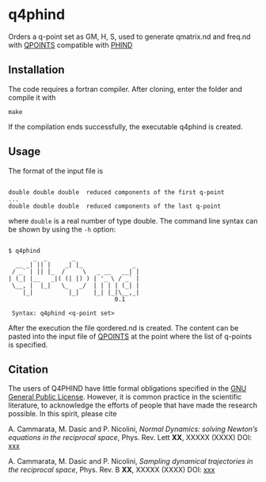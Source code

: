 # q4phind

Orders a q-point set as GM, H, S, used to generate qmatrix.nd and freq.nd with [QPOINTS](https://github.com/acammarat/phtools/tree/main/qpoints) compatible with [PHIND](https://github.com/acammarat/pindol/tree/main/phind)

## Installation

The code requires a fortran compiler. After cloning, enter the folder and compile it with

`make`

If the compilation ends successfully, the executable q4phind is created.

## Usage

The format of the input file is


```

double double double  reduced components of the first q-point
...
double double double  reduced components of the last q-point

```

where `double` is a real number of type double. The command line syntax can be shown by using the `-h` option:

```

$ q4phind 
       _  _       _                   
  __ _| || |    _| |_              _  
 / _` | || |_  /     \   _ __   __| | 
| (_| |__   _|( (| |) ) | '_ \ / _` | 
 \__, |  |_|   \_   _/  | | | | (_| | 
    |_|          |_|    |_| |_|\__,_| 
                              0.1

 Syntax: q4phind <q-point set>

```

After the execution the file qordered.nd is created. The content can be pasted into the input file of [QPOINTS](https://github.com/acammarat/phtools/tree/main/qpoints) at the point where the list of q-points is specified.

## Citation

The users of Q4PHIND have little formal obligations specified in the [GNU General Public License](http://www.gnu.org/copyleft/gpl.txt).
However, it is common practice in the scientific literature, to acknowledge the efforts of people that have made the research possible.
In this spirit, please cite

A. Cammarata, M. Dasic and P. Nicolini, *Normal Dynamics: solving Newton’s equations in the reciprocal space*, Phys. Rev. Lett **XX**, XXXXX (XXXX) DOI: [xxx](https://doi.org/10.1103/xxx)

A. Cammarata, M. Dasic and P. Nicolini, *Sampling dynamical trajectories in the reciprocal space*, Phys. Rev. B **XX**, XXXXX (XXXX) DOI: [xxx](https://doi.org/10.1103/xxx)

